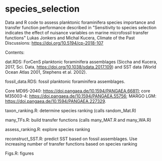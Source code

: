 # species_selection
Data and R code to assess planktonic foraminifera species importance and transfer function performance
described in "Sensitivity to species selection indicates the effect of nuisance variables on marine microfossil transfer functions"
Lukas Jonkers and Michal Kucera, Climate of the Past Discussions: https://doi.org/10.5194/cp-2018-107

Contents:

dat.RDS: ForCenS planktonic foraminifera assemblages (Siccha and Kucera, 2017, Sci. Data, https://doi.org/10.1038/sdata.2017.109) and SST data (World Ocean Atlas 2001, Stephens et al. 2002).

fossil_data.RDS: fossil planktonic foraminifera assemblages.

Core MD95-2040: https://doi.pangaea.de/10.1594/PANGAEA.66811;
core M35003-4: https://doi.pangaea.de/10.1594/PANGAEA.55756;
MARGO LGM: https://doi.pangaea.de/10.1594/PANGAEA.227329.

taxon_ranking.R: determine species ranking (calls random_Mat.R)

many_TFs.R: build transfer functions (calls many_MAT.R and many_WA.R)

assess_ranking.R: explore species ranking

reconstruct_SST.R: predict SST based on fossil assemblages. Use increasing number of transfer functions based on species ranking

Figs.R: figures
